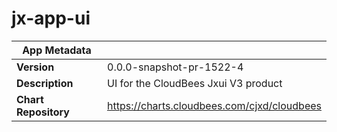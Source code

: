 # jx-app-ui

|App Metadata||
|---|---|
| **Version** | 0.0.0-snapshot-pr-1522-4 |
| **Description** | UI for the CloudBees Jxui V3 product |
| **Chart Repository** | https://charts.cloudbees.com/cjxd/cloudbees |
